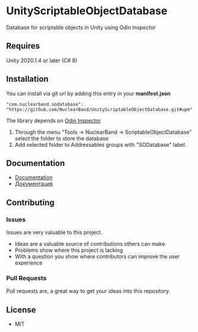 # UnityScriptableObjectDatabase
Database for scriptable objects in Unity using Odin Inspector

## Requires
Unity 2020.1.4 or later (C# 8)

## Installation
You can install via git url by adding this entry in your **manifest.json**
```
"com.nuclearband.sodatabase": "https://github.com/NuclearBand/UnityScriptableObjectDatabase.git#upm"
```
The library depends on [Odin Inspector](https://odininspector.com/)

1. Through the menu "Tools -> NuclearBand -> ScriptableObjectDatabase" select the folder to store the database 
2. Add selected folder to Addressables groups with "SODatabase" label.

## Documentation
- [Documentation](https://github.com/NuclearBand/UnityScriptableObjectDatabase/tree/master/Assets/com.nuclearband.sodatabase/Documentation/Documentation.en.md)
- [Документация](https://github.com/NuclearBand/UnityScriptableObjectDatabase/tree/master/Assets/com.nuclearband.sodatabase/Documentation/Documentation.ru.md)

## Contributing

### Issues

Issues are very valuable to this project.

- Ideas are a valuable source of contributions others can make
- Problems show where this project is lacking
- With a question you show where contributors can improve the user experience

### Pull Requests

Pull requests are, a great way to get your ideas into this repository.  

## License

* MIT
